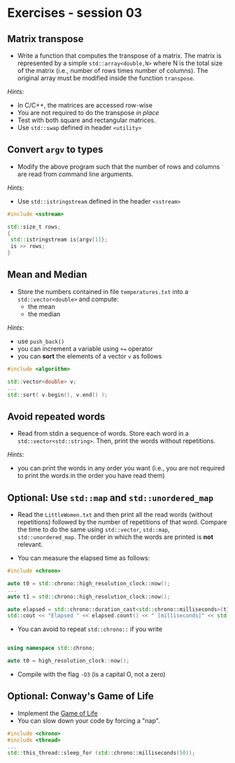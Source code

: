 # Exercises - session 03

## Matrix transpose

- Write a function that computes the transpose of a matrix. The matrix is represented by a simple `std::array<double,N>` where N is the total size of the matrix (i.e., number of rows times number of columns). The original array must be modified inside the function `transpose`. 

*Hints*: 

- In C/C++, the matrices are accessed row-wise
- You are not required to do the transpose *in place*
- Test with both square and rectangular matrices.
- Use `std::swap` defined in header `<utility>`

## Convert `argv` to types

- Modify the above program such that the number of rows and columns are read from command line arguments.

*Hints*:
 - Use `std::istringstream` defined in the header `<sstream>`

 ```c++
#include <sstream>

std::size_t rows;
{
  std::istringstream is{argv[1]};
  is >> rows;
}
 ```


## Mean and Median

- Store the numbers contained in file `temperatures.txt` into a `std::vector<double>` and compute:
  - the mean
  - the median

*Hints*:

- use `push_back()`
- you can increment a variable using `+=` operator
- you can **sort** the elements of a vector `v` as follows
```c++
#include <algorithm>

std::vector<double> v;
...
std::sort( v.begin(), v.end() );
```


## Avoid repeated words

- Read from stdin a sequence of words. Store each word in a `std::vector<std::string>`. Then, print the words without repetitions.

*Hints*:

- you can print the words in any order you want (i.e., you are not required to print the words in the order you have read them)

## **Optional**: Use `std::map` and `std::unordered_map`

- Read the `LittleWomen.txt` and then print all the read words (without repetitions) followed by the number of repetitions of that word. Compare the time to do the same using `std::vector`, `std::map`, `std::unordered_map`. The order in which the words are printed is **not** relevant.

- You can measure the elapsed time as follows:
```c++
#include <chrono>

auto t0 = std::chrono::high_resolution_clock::now();
...
auto t1 = std::chrono::high_resolution_clock::now();

auto elapsed = std::chrono::duration_cast<std::chrono::milliseconds>(t1-t0);
std::cout << "Elapsed " << elapsed.count() << " [milliseconds]" << std::endl;
```

- You can avoid to repeat `std::chrono::` if you write
```c++

using namespace std::chrono;

auto t0 = high_resolution_clock::now();
```

- Compile with the flag `-O3` (is a capital O, not a zero)


## **Optional**: Conway's Game of Life
- Implement the [Game of Life](https://www.wikidata.org/wiki/Q244615#sitelinks-wikipedia)
- You can slow down your code by forcing a "nap".
```c++
#include <chrono>
#include <thread>
...
std::this_thread::sleep_for (std::chrono::milliseconds(50));
```
